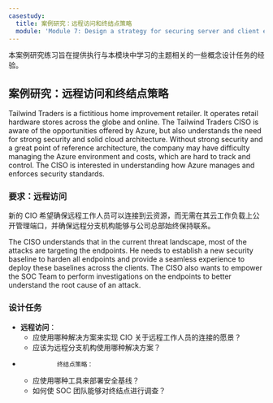 ```yaml
---
casestudy:
  title: 案例研究：远程访问和终结点策略
  module: 'Module 7: Design a strategy for securing server and client endpoints'
---
```


本案例研究练习旨在提供执行与本模块中学习的主题相关的一些概念设计任务的经验。

## <a name="case-study-remote-access-and-endpoint-strategy"></a>案例研究：远程访问和终结点策略

Tailwind Traders is a fictitious home improvement retailer. It operates retail hardware stores across the globe and online. The Tailwind Traders CISO is aware of the opportunities offered by Azure, but also understands the need for strong security and solid cloud architecture. Without strong security and a great point of reference architecture, the company may have difficulty managing the Azure environment and costs, which are hard to track and control. The CISO is interested in understanding how Azure manages and enforces security standards.

### <a name="requirements-remote-access"></a>要求：远程访问

新的 CIO 希望确保远程工作人员可以连接到云资源，而无需在其云工作负载上公开管理端口，并确保远程分支机构能够与公司总部始终保持联系。

The CISO understands that in the current threat landscape, most of the attacks are targeting the endpoints. He needs to establish a new security baseline to harden all endpoints and provide a seamless experience to deploy these baselines across the clients. The CISO also wants to empower the SOC Team to perform investigations on the endpoints to better understand the root cause of an attack.

### <a name="design-tasks"></a>设计任务

* **远程访问**： 
     - 应使用哪种解决方案来实现 CIO 关于远程工作人员的连接的愿景？
     - 应该为远程分支机构使用哪种解决方案？
*               终结点策略：
     - 应使用哪种工具来部署安全基线？
     - 如何使 SOC 团队能够对终结点进行调查？
